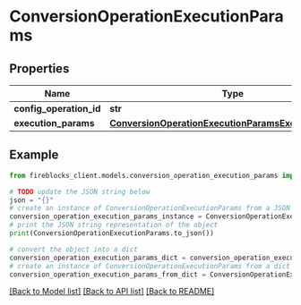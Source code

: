 # ConversionOperationExecutionParams


## Properties

Name | Type | Description | Notes
------------ | ------------- | ------------- | -------------
**config_operation_id** | **str** |  | 
**execution_params** | [**ConversionOperationExecutionParamsExecutionParams**](ConversionOperationExecutionParamsExecutionParams.md) |  | [optional] 

## Example

```python
from fireblocks_client.models.conversion_operation_execution_params import ConversionOperationExecutionParams

# TODO update the JSON string below
json = "{}"
# create an instance of ConversionOperationExecutionParams from a JSON string
conversion_operation_execution_params_instance = ConversionOperationExecutionParams.from_json(json)
# print the JSON string representation of the object
print(ConversionOperationExecutionParams.to_json())

# convert the object into a dict
conversion_operation_execution_params_dict = conversion_operation_execution_params_instance.to_dict()
# create an instance of ConversionOperationExecutionParams from a dict
conversion_operation_execution_params_from_dict = ConversionOperationExecutionParams.from_dict(conversion_operation_execution_params_dict)
```
[[Back to Model list]](../README.md#documentation-for-models) [[Back to API list]](../README.md#documentation-for-api-endpoints) [[Back to README]](../README.md)



